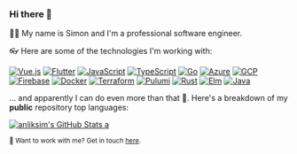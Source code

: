 ### Hi there 👋


🙋‍♂️ My name is Simon and I'm a professional software engineer.

👓 Here are some of the technologies I'm working with:

[![Vue.js](https://img.shields.io/badge/Vue-active-green?style=flat&logo=vuedotjs)](https://duckduckgo.com/?q=vuejs+3)
[![Flutter](https://img.shields.io/badge/Flutter-active-green?style=flat&logo=flutter)](https://duckduckgo.com/?q=flutter)
[![JavaScript](https://img.shields.io/badge/JavaScript-active-green?style=flat&logo=javascript)](https://duckduckgo.com/?q=typescript)
[![TypeScript](https://img.shields.io/badge/TypeScript-active-green?style=flat&logo=typescript)](https://duckduckgo.com/?q=typescript)
[![Go](https://img.shields.io/badge/Go-active-green?style=flat&logo=go)](https://duckduckgo.com/?q=golang)
[![Azure](https://img.shields.io/badge/Azure-active-green?style=flat&logo=microsoftazure)](https://duckduckgo.com/?q=microsoft+azure)
[![GCP](https://img.shields.io/badge/GCP-active-green?style=flat&logo=googlecloud)](https://duckduckgo.com/?q=google+cloud)
[![Firebase](https://img.shields.io/badge/Firebase-active-green?style=flat&logo=firebase)](https://duckduckgo.com/?q=google+firebase)
[![Docker](https://img.shields.io/badge/Docker-active-green?style=flat&logo=docker)](https://duckduckgo.com/?q=hashicorp+docker)
[![Terraform](https://img.shields.io/badge/Terraform-active-green?style=flat&logo=terraform)](https://duckduckgo.com/?q=hashicorp+terraform)
[![Pulumi](https://img.shields.io/badge/Pulumi-learning-orange?style=flat&logo=pulumi)](https://duckduckgo.com/?q=pulumi)
[![Rust](https://img.shields.io/badge/Rust-learning-orange?style=flat&logo=rust)](https://duckduckgo.com/?q=rust+lang)
[![Elm](https://img.shields.io/badge/Elm-learning-orange?style=flat&logo=elm)](https://duckduckgo.com/?q=elm+lang)
[![Java](https://img.shields.io/badge/Java-dormant-blue?style=flat&logo=java)](https://duckduckgo.com/?q=java+openjdk)



... and apparently I can do even more than that 🚀. Here's a breakdown of my **public** repository top languages:

[![anliksim's GitHub Stats a](https://github-readme-stats.vercel.app/api/top-langs/?username=anliksim&theme=vue-dark&langs_count=10&layout=compact)](https://github.com/anliksim)

<sub>🤫 Want to work with me? Get in touch [here](https://anlikerwebsolutions.com).</sub>
